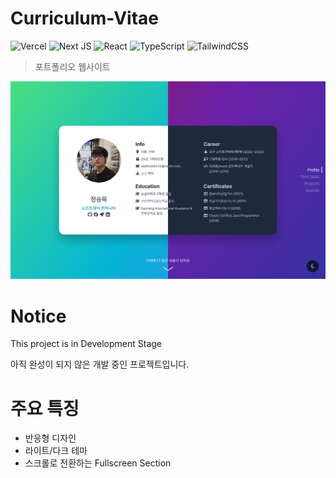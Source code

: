 # Curriculum-Vitae

![Vercel](https://img.shields.io/badge/vercel-%23000000.svg?style=for-the-badge&logo=vercel&logoColor=white)
![Next JS](https://img.shields.io/badge/Next-black?style=for-the-badge&logo=next.js&logoColor=white)
![React](https://img.shields.io/badge/react-%2320232a.svg?style=for-the-badge&logo=react&logoColor=%2361DAFB)
![TypeScript](https://img.shields.io/badge/typescript-%23007ACC.svg?style=for-the-badge&logo=typescript&logoColor=white)
![TailwindCSS](https://img.shields.io/badge/tailwindcss-%2338B2AC.svg?style=for-the-badge&logo=tailwind-css&logoColor=white)

> 포트폴리오 웹사이트

![Thumbnail](./md_assets/thumbnail.png)

# Notice

This project is in Development Stage

아직 완성이 되지 않은 개발 중인 프로젝트입니다.

# 주요 특징

- 반응형 디자인
- 라이트/다크 테마
- 스크롤로 전환하는 Fullscreen Section
